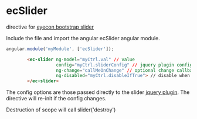 ecSlider
=========
directive for [eyecon bootstrap slider](https://github.com/seiyria/bootstrap-slider)

Include the file and import the angular ecSlider angular module.

```javascript
angular.module('myModule', ['ecSlider']);
```

```html
        <ec-slider ng-model="myCtrl.val" // value
                   config="myCtrl.sliderConfig" // jquery plugin config object
                   ng-change="callMeOnChange" // optional change callback
                   ng-disabled="myCtrl.disableIfTrue"> // disable when true
        </ec-slider>
```

The config options are those passed directly to the slider [jquery plugin](http://seiyria.github.io/bootstrap-slider/). The directive will re-init if the config changes.

Destruction of scope will call slider('destroy')
